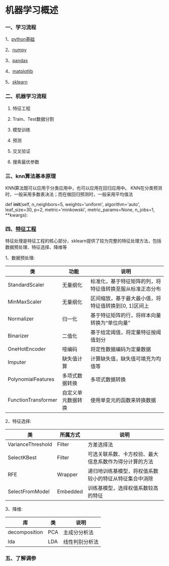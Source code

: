 # 机器学习概述
### 一、学习流程

1、[python基础](https://github.com/wujuhong/machine_learning/tree/master/python_basic)

2、[numpy](https://github.com/wujuhong/machine_learning/tree/master/numpy_demo)

3、[pandas](https://github.com/wujuhong/machine_learning/tree/master/pandas_demo)

4、[matplotlib](https://github.com/wujuhong/machine_learning/tree/master/matplotlib_demo)

5、[sklearn](https://github.com/wujuhong/machine_learning/tree/master/sklearn_demo)

### 二、机器学习流程

1. 特征工程

2. Train、Test数据分割
3. 模型训练
4. 预测
5. 交叉验证
6. 搜索最优参数

### 三、knn算法基本原理

KNN算法既可以应用于分类应用中，也可以应用在回归应用中。
KNN在分类预测时，一般采用多数表决法；而在做回归预测时，一般采用平均值法


def __init__(self, n_neighbors=5,
                 weights='uniform', algorithm='auto', leaf_size=30,
                 p=2, metric='minkowski', metric_params=None, n_jobs=1,
                 **kwargs):

### 四、[特征工程](<https://www.cnblogs.com/jasonfreak/p/5448385.html>)

特征处理是特征工程的核心部分，sklearn提供了较为完整的特征处理方法，包括数据预处理、特征选择、降维等

1、数据预处理:

| 类                  | 功能               | 说明                                                     |
| ------------------- | ------------------ | -------------------------------------------------------- |
| StandardScaler      | 无量纲化           | 标准化，基于特征矩阵的列，将特征值转换至服从标准正态分布 |
| MinMaxScaler        | 无量纲化           | 区间缩放，基于最大最小值，将特征值转换到[0, 1]区间上     |
| Normalizer          | 归一化             | 基于特征矩阵的行，将样本向量转换为“单位向量”             |
| Binarizer           | 二值化             | 基于给定阈值，将定量特征按阈值划分                       |
| OneHotEncoder       | 哑编码             | 将定性数据编码为定量数据                                 |
| Imputer             | 缺失值计算         | 计算缺失值，缺失值可填充为均值等                         |
| PolynomialFeatures  | 多项式数据转换     | 多项式数据转换                                           |
| FunctionTransformer | 自定义单元数据转换 | 使用单变元的函数来转换数据                               |

2、特征选择:

| 类                | 所属方式 | 说明                                                   |
| ----------------- | -------- | ------------------------------------------------------ |
| VarianceThreshold | Filter   | 方差选择法                                             |
| SelectKBest       | Filter   | 可选关联系数、卡方校验、最大信息系数作为得分计算的方法 |
| RFE               | Wrapper  | 递归地训练基模型，将权值系数较小的特征从特征集合中消除 |
| SelectFromModel   | Embedded | 训练基模型，选择权值系数较高的特征                     |

3、降维:

| 库            | 类   | 说明           |
| ------------- | ---- | -------------- |
| decomposition | PCA  | 主成分分析法   |
| lda           | LDA  | 线性判别分析法 |

### 五、了解调参
